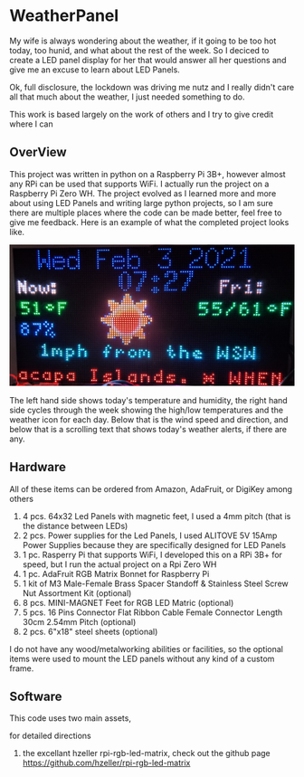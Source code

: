 WeatherPanel
============

My wife is always wondering about the weather, if it going to be too hot today, too hunid, and what about the rest of the week. So I deciced to create a LED panel display for her that would answer all her questions and give me an excuse to learn about LED Panels.

Ok, full disclosure, the lockdown was driving me nutz and I really didn't care all that much about the weather, I just needed something to do.

This work is based largely on the work of others and I try to give credit where I can


OverView
--------

This project was written in python on a Raspberry Pi 3B+, however almost any RPi can be used that supports WiFi. I actually run the project on a Raspberry Pi Zero WH. The project evolved as I learned more and more about using LED Panels and writing large python projects, so I am sure there are multiple places where the code can be made better, feel free to give me feedback. Here is an example of what the completed project looks like.


![Figure 1!](/images/figure1.jpg)

The left hand side shows today's temperature and humidity, the right hand side cycles through the week showing the high/low temperatures and the weather icon for each day. Below that is the wind speed and direction, and below that is a scrolling text that shows today's weather alerts, if there are any.

Hardware
--------

All of these items can be ordered from Amazon, AdaFruit, or DigiKey among others

1. 4 pcs. 64x32 Led Panels with magnetic feet, I used a 4mm pitch (that is the distance between LEDs)
2. 2 pcs. Power supplies for the Led Panels, I used ALITOVE 5V 15Amp Power Supplies because they are specifically designed for LED Panels
3. 1 pc. Rasperry Pi that supports WiFi, I developed this on a RPi 3B+ for speed, but I run the actual project on a Rpi Zero WH
4. 1 pc. AdaFruit RGB Matrix Bonnet for Raspberry Pi
5. 1 kit of M3 Male-Female Brass Spacer Standoff & Stainless Steel Screw Nut Assortment Kit (optional)
6. 8 pcs. MINI-MAGNET Feet for RGB LED Matric (optional)
7. 5 pcs. 16 Pins Connector Flat Ribbon Cable Female Connector Length 30cm 2.54mm Pitch (optional)
8. 2 pcs. 6"x18" steel sheets (optional)

I do not have any wood/metalworking abilities or facilities, so the optional items were used to mount the LED panels without any kind of a custom frame. 

Software
--------





This code uses two main assets,

for detailed directions 
1. the excellant hzeller rpi-rgb-led-matrix, check out the github page 
   <https://github.com/hzeller/rpi-rgb-led-matrix>